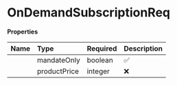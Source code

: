 # OnDemandSubscriptionReq



**Properties**

| Name | Type | Required | Description |
| :-------- | :----------| :----------| :----------|
    | mandateOnly | boolean | ✅ | If set as True, does not perform any charge and only authorizes payment method details for future use. |
    | productPrice | integer | ❌ | Product price for the initial charge to customer If not specified the stored price of the product will be used |




<!-- This file was generated by liblab | https://liblab.com/ -->